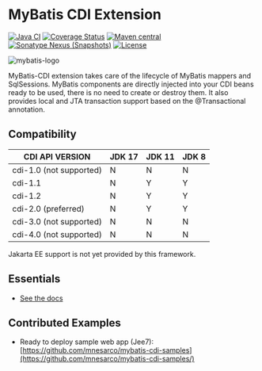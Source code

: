 MyBatis CDI Extension
=====================

[![Java CI](https://github.com/mybatis/cdi/workflows/Java%20CI/badge.svg)](https://github.com/mybatis/cdi/workflows/Java%20CI)
[![Coverage Status](https://coveralls.io/repos/mybatis/cdi/badge.svg?branch=master&service=github)](https://coveralls.io/github/mybatis/cdi?branch=master)
[![Maven central](https://maven-badges.herokuapp.com/maven-central/org.mybatis/mybatis-cdi/badge.svg)](https://maven-badges.herokuapp.com/maven-central/org.mybatis/mybatis-cdi)
[![Sonatype Nexus (Snapshots)](https://img.shields.io/nexus/s/https/oss.sonatype.org/org.mybatis/mybatis-cdi.svg)](https://oss.sonatype.org/content/repositories/snapshots/org/mybatis/mybatis-cdi/)
[![License](http://img.shields.io/:license-apache-brightgreen.svg)](http://www.apache.org/licenses/LICENSE-2.0.html)

![mybatis-logo](http://mybatis.github.io/images/mybatis-logo.png)

MyBatis-CDI extension takes care of the lifecycle of MyBatis mappers and SqlSessions. MyBatis components are directly injected into your
CDI beans ready to be used, there is no need to create or destroy them. It also provides local and JTA transaction support based on the
@Transactional annotation.

Compatibility
-------------

| CDI API VERSION         | JDK 17 | JDK 11  | JDK 8  |
| ----------------------- | ------ | ------- | ------ |
| cdi-1.0 (not supported) | N      | N       | N      |
| cdi-1.1                 | N      | Y       | Y      |
| cdi-1.2                 | N      | Y       | Y      |
| cdi-2.0 (preferred)     | N      | Y       | Y      |
| cdi-3.0 (not supported) | N      | N       | N      |
| cdi-4.0 (not supported) | N      | N       | N      |

Jakarta EE support is not yet provided by this framework.

Essentials
----------

- [See the docs](http://mybatis.github.io/cdi/)

Contributed Examples
--------------------

- Ready to deploy sample web app (Jee7): [https://github.com/mnesarco/mybatis-cdi-samples](https://github.com/mnesarco/mybatis-cdi-samples/)
